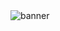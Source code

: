 <!--

<div style="width: 100%;">
  <img src="profile.png" style="width: 100%;" alt="">
</div>

-->

<picture>
  <source media="(prefers-color-scheme: dark)" srcset="profile-dark-new.png">
  <source media="(prefers-color-scheme: light)" srcset="profile-light-new.png">
  <img alt="banner">
</picture>



<!--
![memoji](memoji2.gif)

**malviyaHimanshu/malviyahimanshu** is a ✨ _special_ ✨ repository because its `README.md` (this file) appears on your GitHub profile.

Here are some ideas to get you started:

- 🔭 I’m currently working on ...
- 🌱 I’m currently learning ...
- 👯 I’m looking to collaborate on ...
- 🤔 I’m looking for help with ...
- 💬 Ask me about ...
- 📫 How to reach me: ...
- 😄 Pronouns: ...
- ⚡ Fun fact: ...
-->
